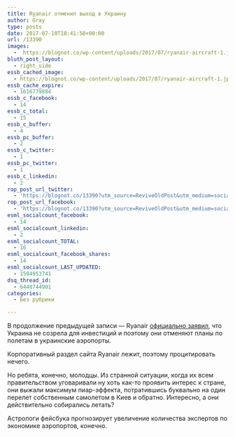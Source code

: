 ```yaml
---
title: Ryanair отменил выход в Украину
author: Gray
type: posts
date: 2017-07-10T18:41:50+00:00
url: /13390
images:
  -  https://blognot.co/wp-content/uploads/2017/07/ryanair-aircraft-1.jpg
bluth_post_layout:
  - right_side
essb_cached_image:
  - https://blognot.co/wp-content/uploads/2017/07/ryanair-aircraft-1.jpg
essb_cache_expire:
  - 1616779884
essb_c_facebook:
  - 14
essb_c_total:
  - 15
essb_c_buffer:
  - 4
essb_pc_buffer:
  - 2
essb_c_twitter:
  - 1
essb_pc_twitter:
  - 1
essb_c_linkedin:
  - 2
rop_post_url_twitter:
  - 'https://blognot.co/13390?utm_source=ReviveOldPost&utm_medium=social&utm_campaign=ReviveOldPost'
rop_post_url_facebook:
  - 'https://blognot.co/13390?utm_source=ReviveOldPost&utm_medium=social&utm_campaign=ReviveOldPost'
esml_socialcount_facebook:
  - 14
esml_socialcount_linkedin:
  - 2
esml_socialcount_TOTAL:
  - 16
esml_socialcount_facebook_shares:
  - 14
esml_socialcount_LAST_UPDATED:
  - 1504953741
dsq_thread_id:
  - 6448744901
categories:
  - Без рубрики

---
```








В продолжение предыдущей записи — Ryanair [официально заявил][1], что Украина не созрела для инвестиций и поэтому они отменяют планы по полетам в украинские аэропорты.

Корпоративный раздел сайта Ryanair лежит, поэтому процитировать нечего.

Но ребята, конечно, молодцы. Из странной ситуации, когда их всем правительством уговаривали ну хоть как-то проявить интерес к стране, они выжали максимум пиар-эффекта, потратившись буквально на один перелет собственным самолетом в Киев и обратно. Интересно, а они действительно собирались летать?

Астрологи фейсбука прогнозирует увеличение количества экспертов по экономике аэропортов, конечно.

 [1]: https://lb.ua/society/2017/07/10/371094_ryanair_obyavil_otmene_poletov.html